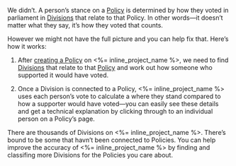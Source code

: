 We didn’t. A person’s stance on a [Policy](#policies) is determined by how they voted in parliament in [Divisions](#division) that relate to that Policy. In other words—it doesn’t matter what they say, it’s how they voted that counts.

However we might not have the full picture and you can help fix that. Here’s how it works:

1. After [creating a Policy](/policies/new) on <%= inline_project_name %>, we need to find [Divisions](/divisions) that relate to that [Policy](/policies) and work out how someone who supported it would have voted.

2. Once a Division is connected to a Policy, <%= inline_project_name %> uses each person’s vote to calculate a where they stand compared to how a supporter would have voted—you can easily see these details and get a technical explanation by clicking through to an individual person on a Policy’s page.

There are thousands of Divisions on <%= inline_project_name %>. There’s bound to be some that havn’t been connected to Policies. You can help improve the accuracy of <%= inline_project_name %> by finding and classifing more Divisions for the Policies you care about.
